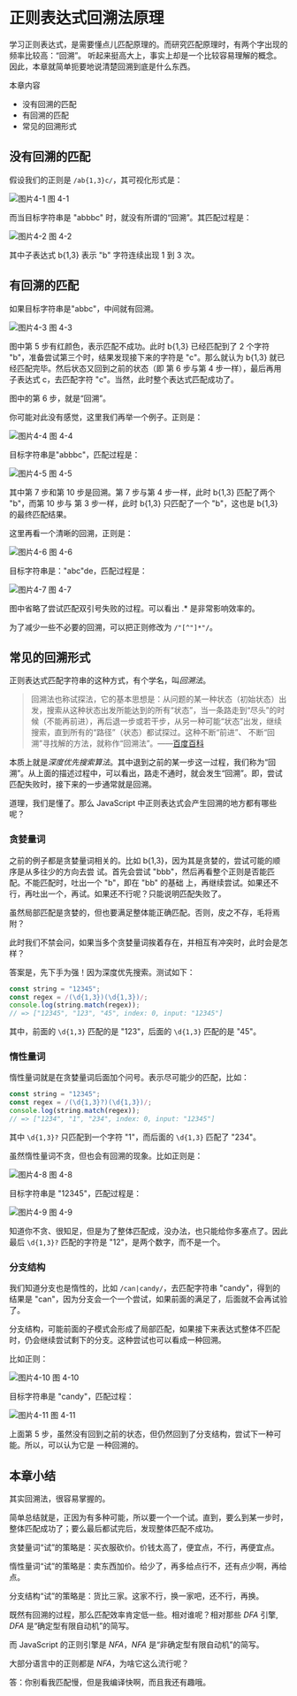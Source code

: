 # 正则表达式回溯法原理

学习正则表达式，是需要懂点儿匹配原理的。而研究匹配原理时，有两个字出现的频率比较高：“回溯”。 听起来挺高大上，事实上却是一个比较容易理解的概念。因此，本章就简单扼要地说清楚回溯到底是什么东西。

本章内容

* 没有回溯的匹配
* 有回溯的匹配
* 常见的回溯形式

## 没有回溯的匹配

假设我们的正则是 `/ab{1,3}c/`，其可视化形式是：

<div class="image-container">
    <img src="./docs/regexp/images/22.png" alt="图片4-1" title="图4-1" >
    <span class="image-title">图 4-1</span>
</div>

而当目标字符串是 "abbbc" 时，就没有所谓的“回溯”。其匹配过程是：

<div class="image-container">
    <img src="./docs/regexp/images/23.png" alt="图片4-2" title="图4-2" >
    <span class="image-title">图 4-2</span>
</div>

其中子表达式 b{1,3} 表示 "b" 字符连续出现 1 到 3 次。

## 有回溯的匹配

如果目标字符串是"abbc"，中间就有回溯。

<div class="image-container">
    <img src="./docs/regexp/images/24.png" alt="图片4-3" title="图4-3" >
    <span class="image-title">图 4-3</span>
</div>

图中第 5 步有红颜色，表示匹配不成功。此时 b{1,3} 已经匹配到了 2 个字符 "b"，准备尝试第三个时，结果发现接下来的字符是 "c"。那么就认为 b{1,3} 就已经匹配完毕。然后状态又回到之前的状态（即 第 6 步与第 4 步一样），最后再用子表达式 c，去匹配字符 "c"。当然，此时整个表达式匹配成功了。

图中的第 6 步，就是“回溯”。

你可能对此没有感觉，这里我们再举一个例子。正则是：

<div class="image-container">
    <img src="./docs/regexp/images/25.png" alt="图片4-4" title="图4-4" >
    <span class="image-title">图 4-4</span>
</div>

目标字符串是"abbbc"，匹配过程是：

<div class="image-container">
    <img src="./docs/regexp/images/26.png" alt="图片4-5" title="图4-5" >
    <span class="image-title">图 4-5</span>
</div>

其中第 7 步和第 10 步是回溯。第 7 步与第 4 步一样，此时 b{1,3} 匹配了两个 "b"，而第 10 步与 第 3 步一样，此时 b{1,3} 只匹配了一个 "b"，这也是 b{1,3} 的最终匹配结果。

这里再看一个清晰的回溯，正则是：

<div class="image-container">
    <img src="./docs/regexp/images/27.png" alt="图片4-6" title="图4-6" >
    <span class="image-title">图 4-6</span>
</div>

目标字符串是："abc"de，匹配过程是：

<div class="image-container">
    <img src="./docs/regexp/images/28.png" alt="图片4-7" title="图4-7" >
    <span class="image-title">图 4-7</span>
</div>

图中省略了尝试匹配双引号失败的过程。可以看出 .* 是非常影响效率的。

为了减少一些不必要的回溯，可以把正则修改为 `/"[^"]*"/`。

## 常见的回溯形式

正则表达式匹配字符串的这种方式，有个学名，叫*回溯法*。

> 回溯法也称试探法，它的基本思想是：从问题的某一种状态（初始状态）出发，搜索从这种状态出发所能达到的所有“状态”，当一条路走到“尽头”的时候（不能再前进），再后退一步或若干步，从另一种可能“状态”出发，继续搜索，直到所有的“路径”（状态）都试探过。这种不断“前进”、 不断“回溯”寻找解的方法，就称作“回溯法”。——[百度百科](https://baike.baidu.com/item/%E5%9B%9E%E6%BA%AF%E6%B3%95/86074?fr=aladdin)

本质上就是*深度优先搜索算法*。其中退到之前的某一步这一过程，我们称为“回溯”。从上面的描述过程中，可以看出，路走不通时，就会发生“回溯”。即，尝试匹配失败时，接下来的一步通常就是回溯。

道理，我们是懂了。那么 JavaScript 中正则表达式会产生回溯的地方都有哪些呢？

### 贪婪量词

之前的例子都是贪婪量词相关的。比如 b{1,3}，因为其是贪婪的，尝试可能的顺序是从多往少的方向去尝 试。首先会尝试 "bbb"，然后再看整个正则是否能匹配。不能匹配时，吐出一个 "b"，即在 "bb" 的基础
上，再继续尝试。如果还不行，再吐出一个，再试。如果还不行呢？只能说明匹配失败了。

虽然局部匹配是贪婪的，但也要满足整体能正确匹配。否则，皮之不存，毛将焉附？

此时我们不禁会问，如果当多个贪婪量词挨着存在，并相互有冲突时，此时会是怎样？

答案是，先下手为强！因为深度优先搜索。测试如下：

```js
const string = "12345";
const regex = /(\d{1,3})(\d{1,3})/;
console.log(string.match(regex));
// => ["12345", "123", "45", index: 0, input: "12345"]
```

其中，前面的 `\d{1,3}` 匹配的是 "123"，后面的 `\d{1,3}` 匹配的是 "45"。

### 惰性量词

惰性量词就是在贪婪量词后面加个问号。表示尽可能少的匹配，比如：

```js
const string = "12345";
const regex = /(\d{1,3}?)(\d{1,3})/;
console.log(string.match(regex));
// => ["1234", "1", "234", index: 0, input: "12345"]
```

其中 `\d{1,3}?` 只匹配到一个字符 "1"，而后面的 `\d{1,3}` 匹配了 "234"。

虽然惰性量词不贪，但也会有回溯的现象。比如正则是：

<div class="image-container">
    <img src="./docs/regexp/images/29.png" alt="图片4-8" title="图4-8" >
    <span class="image-title">图 4-8</span>
</div>

目标字符串是 "12345"，匹配过程是：

<div class="image-container">
    <img src="./docs/regexp/images/30.png" alt="图片4-9" title="图4-9" >
    <span class="image-title">图 4-9</span>
</div>

知道你不贪、很知足，但是为了整体匹配成，没办法，也只能给你多塞点了。因此最后 `\d{1,3}?` 匹配的字符是 "12"，是两个数字，而不是一个。

### 分支结构

我们知道分支也是惰性的，比如 `/can|candy/`，去匹配字符串 "candy"，得到的结果是 "can"，因为分支会一个一个尝试，如果前面的满足了，后面就不会再试验了。

分支结构，可能前面的子模式会形成了局部匹配，如果接下来表达式整体不匹配时，仍会继续尝试剩下的分支。这种尝试也可以看成一种回溯。

比如正则：

<div class="image-container">
    <img src="./docs/regexp/images/31.png" alt="图片4-10" title="图4-10" >
    <span class="image-title">图 4-10</span>
</div>

目标字符串是 "candy"，匹配过程：

<div class="image-container">
    <img src="./docs/regexp/images/32.png" alt="图片4-11" title="图4-11" >
    <span class="image-title">图 4-11</span>
</div>

上面第 5 步，虽然没有回到之前的状态，但仍然回到了分支结构，尝试下一种可能。所以，可以认为它是 一种回溯的。

## 本章小结

其实回溯法，很容易掌握的。

简单总结就是，正因为有多种可能，所以要一个一个试。直到，要么到某一步时，整体匹配成功了；要么最后都试完后，发现整体匹配不成功。

贪婪量词“试”的策略是：买衣服砍价。价钱太高了，便宜点，不行，再便宜点。

惰性量词“试”的策略是：卖东西加价。给少了，再多给点行不，还有点少啊，再给点。

分支结构“试”的策略是：货比三家。这家不行，换一家吧，还不行，再换。

既然有回溯的过程，那么匹配效率肯定低一些。相对谁呢？相对那些 *DFA* 引擎, *DFA* 是“确定型有限自动机”的简写。

而 JavaScript 的正则引擎是 *NFA*，*NFA* 是“非确定型有限自动机”的简写。

大部分语言中的正则都是 *NFA*，为啥它这么流行呢？

答：你别看我匹配慢，但是我编译快啊，而且我还有趣哦。

